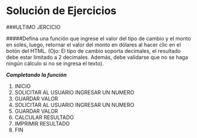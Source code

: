 Solución de Ejercicios  
======================
###ULTIMO JERCICIO  

#####Defina una función que ingrese el valor del tipo de cambio y el monto en soles, luego, retornar el valor del monto en dólares al hacer clic en el botón del HTML. (Ojo: El tipo de cambio soporta decimales, el resultado debe estar limitado a 2 decimales. Además, debe validarse que no se haga ningún cálculo si no se ingresa el texto).  


___Completando la función___  

1. INICIO  
2. SOLICITAR AL USUARIO INGRESAR UN NUMERO  
3. GUARDAR VALOR  
4. SOLICITAR AL USUARIO INGRESAR UN NUMERO  
5. GUARDAR VALOR  
6. CALCULAR RESULTADO  
7. IMPRIMIR RESULTADO  
8. FIN  